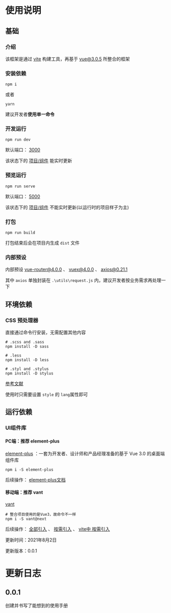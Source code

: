 # 使用说明

## 基础

### 介绍

该框架是通过 <a href="https://cn.vitejs.dev/">vite</a> 构建工具，再基于 <a href="https://v3.cn.vuejs.org/">vue@3.0.5</a> 所整合的框架

### 安装依赖

```shell
npm i
```

或者

```shell
yarn
```

建议开发者**使用单一命令**

### 开发运行

```shell
npm run dev
```

默认端口： <a href="http://127.0.0.1:3000">3000</a>

该状态下的 <u>项目/组件</u> 能实时更新

### 预览运行

```
npm run serve
```

默认端口： <a href="http://127.0.0.1:5000">5000</a>

该状态下的 <u>项目/组件</u> 不能实时更新(以运行时的项目样子为主)

### 打包

```shell
npm run build
```

打包结束后会在项目内生成 `dist` 文件

### 内部预设

内部预设 <a href="https://next.router.vuejs.org/zh/index.html">vue-router@4.0.0</a> 、 <a href="https://next.vuex.vuejs.org/zh/index.html">vuex@4.0.0</a> 、 <a href="http://www.axios-js.com/">axios@0.21.1</a>

其中 `axios` 单独封装在 `.\utils\request.js` 内，建议开发者按业务需求再处理一下



## 环境依赖

### CSS 预处理器

直接通过命令行安装，无需配置其他内容 

```shell
# .scss and .sass
npm install -D sass

# .less
npm install -D less

# .styl and .stylus
npm install -D stylus
```

<a href="https://cn.vitejs.dev/guide/features.html#css-pre-processors">参考文献</a>

使用时只需要设置 `style` 的 `lang`属性即可



## 运行依赖

### UI组件库

#### PC端：推荐 element-plus

<a href="https://element-plus.gitee.io/#/zh-CN">element-plus</a> ：一套为开发者、设计师和产品经理准备的基于 Vue 3.0 的桌面端组件库

```shell
npm i -S element-plus
```

后续操作： <a href="https://element-plus.gitee.io/#/zh-CN/component/quickstart#yin-ru-element-plus">element-plus文档</a>

#### 移动端：推荐 vant

<a href="https://vant-contrib.gitee.io/vant/v3/#/zh-CN">vant</a>

```shell
# 整合项目使用的是Vue3，故命令不一样
npm i -S vant@next
```

后续操作： <a href="https://vant-contrib.gitee.io/vant/v3/#/zh-CN/quickstart#fang-shi-si.-dao-ru-suo-you-zu-jian">全部引入</a> 、 <a href="https://vant-contrib.gitee.io/vant/v3/#/zh-CN/quickstart#fang-shi-san.-shou-dong-an-xu-yin-ru-zu-jian">按需引入</a> 、 <a href="https://vant-contrib.gitee.io/vant/v3/#/zh-CN/quickstart#fang-shi-er.-zai-vite-xiang-mu-zhong-an-xu-yin-ru-zu-jian">vite中 按需引入</a>



更新时间：2021年8月2日

更新版本：0.0.1



# 更新日志

## 0.0.1

创建并书写了能想到的使用手册